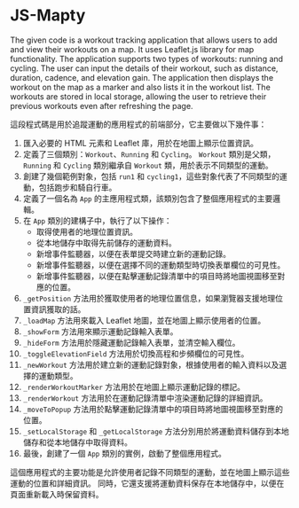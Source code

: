 # JS-Mapty
The given code is a workout tracking application that allows users 
to add and view their workouts on a map. 
It uses Leaflet.js library for map functionality. 
The application supports two types of workouts: running and cycling. 
The user can input the details of their workout, such as distance, duration, cadence, 
and elevation gain. The application then displays the workout on the map as a marker 
and also lists it in the workout list. The workouts are stored in local storage, 
allowing the user to retrieve their previous workouts even after refreshing the page.

這段程式碼是用於追蹤運動的應用程式的前端部分，它主要做以下幾件事：

1. 匯入必要的 HTML 元素和 Leaflet 庫，用於在地圖上顯示位置資訊。
2. 定義了三個類別：`Workout`、`Running` 和 `Cycling`。 `Workout` 類別是父類，`Running` 和 `Cycling` 類別繼承自 `Workout` 類，用於表示不同類型的運動。
3. 創建了幾個範例對象，包括 `run1` 和 `cycling1`，這些對象代表了不同類型的運動，包括跑步和騎自行車。
4. 定義了一個名為 `App` 的主應用程式類，該類別包含了整個應用程式的主要邏輯。
5. 在 `App` 類別的建構子中，執行了以下操作：
    - 取得使用者的地理位置資訊。
    - 從本地儲存中取得先前儲存的運動資料。
    - 新增事件監聽器，以便在表單提交時建立新的運動記錄。
    - 新增事件監聽器，以便在選擇不同的運動類型時切換表單欄位的可見性。
    - 新增事件監聽器，以便在點擊運動記錄清單中的項目時將地圖視圖移至對應的位置。
6. `_getPosition` 方法用於獲取使用者的地理位置信息，如果瀏覽器支援地理位置資訊獲取的話。
7. `_loadMap` 方法用來載入 Leaflet 地圖，並在地圖上顯示使用者的位置。
8. `_showForm` 方法用來顯示運動記錄輸入表單。
9. `_hideForm` 方法用於隱藏運動記錄輸入表單，並清空輸入欄位。
10. `_toggleElevationField` 方法用於切換高程和步頻欄位的可見性。
11. `_newWorkout` 方法用於建立新的運動記錄對象，根據使用者的輸入資料以及選擇的運動類型。
12. `_renderWorkoutMarker` 方法用於在地圖上顯示運動記錄的標記。
13. `_renderWorkout` 方法用於在運動記錄清單中渲染運動記錄的詳細資訊。
14. `_moveToPopup` 方法用於點擊運動記錄清單中的項目時將地圖視圖移至對應的位置。
15. `_setLocalStorage` 和 `_getLocalStorage` 方法分別用於將運動資料儲存到本地儲存和從本地儲存中取得資料。
16. 最後，創建了一個 `App` 類別的實例，啟動了整個應用程式。

這個應用程式的主要功能是允許使用者記錄不同類型的運動，並在地圖上顯示這些運動的位置和詳細資訊。 同時，它還支援將運動資料保存在本地儲存中，以便在頁面重新載入時保留資料。

